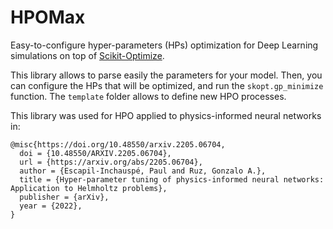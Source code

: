 # HPOMax 

Easy-to-configure hyper-parameters (HPs) optimization for Deep Learning simulations on top of [Scikit-Optimize](https://scikit-optimize.github.io/stable/index.html). 

This library allows to parse easily the parameters for your model. Then, you can configure the HPs that will be optimized, and run the `skopt.gp_minimize` function. The `template` folder allows to define new HPO processes.

This library was used for HPO applied to physics-informed neural networks in:

```
@misc{https://doi.org/10.48550/arxiv.2205.06704,
  doi = {10.48550/ARXIV.2205.06704},
  url = {https://arxiv.org/abs/2205.06704},
  author = {Escapil-Inchauspé, Paul and Ruz, Gonzalo A.},
  title = {Hyper-parameter tuning of physics-informed neural networks: Application to Helmholtz problems},
  publisher = {arXiv},
  year = {2022},
}
```
